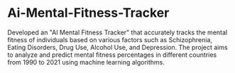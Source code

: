 # Ai-Mental-Fitness-Tracker
Developed an "AI Mental Fitness Tracker" that accurately tracks the mental fitness of individuals based on various factors such as Schizophrenia, Eating Disorders, Drug Use, Alcohol Use, and Depression. The project aims to analyze and predict mental fitness percentages in different countries from 1990 to 2021 using machine learning algorithms.
